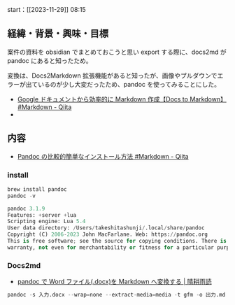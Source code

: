 start：[[2023-11-29]] 08:15

## 経緯・背景・興味・目標

案件の資料を obsidian でまとめておこうと思い export する際に、docs2md が pandoc にあると知ったため。

変換は、Docs2Markdown 拡張機能があると知ったが、画像やプルダウンでエラーが出ているのが少し大変だったため、pandoc を使ってみることにした。

- [Google ドキュメントから効率的に Markdown 作成【Docs to Markdown】 #Markdown - Qiita](https://qiita.com/lilacs/items/450a4c14b978ddee4a88)
-

## 内容

- [Pandoc の比較的簡単なインストール方法 #Markdown - Qiita](https://qiita.com/sky_y/items/3c5c46ebd319490907e8)

### install

```python
brew install pandoc
pandoc -v

```

```python
pandoc 3.1.9
Features: +server +lua
Scripting engine: Lua 5.4
User data directory: /Users/takeshitashunji/.local/share/pandoc
Copyright (C) 2006-2023 John MacFarlane. Web: https://pandoc.org
This is free software; see the source for copying conditions. There is no
warranty, not even for merchantability or fitness for a particular purpose.
```

### Docs2md

- [pandoc で Word ファイル(.docx)を Markdown へ変換する | 晴耕雨読](https://tex2e.github.io/blog/windows/word-to-markdown)

```python
pandoc -s 入力.docx --wrap=none --extract-media=media -t gfm -o 出力.md
```
